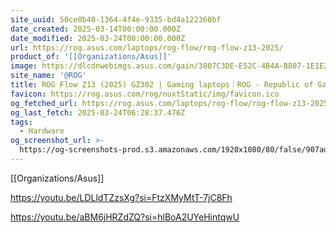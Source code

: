 ```yaml
---
site_uuid: 50ce0b48-1364-4f4e-9335-bd4a122360bf
date_created: 2025-03-14T00:00:00.000Z
date_modified: 2025-03-24T00:00:00.000Z
url: https://rog.asus.com/laptops/rog-flow/rog-flow-z13-2025/
product_of: '[[Organizations/Asus]]'
image: https://dlcdnwebimgs.asus.com/gain/3807C3DE-E52C-4B4A-B807-1E1E20161764
site_name: '@ROG'
title: ROG Flow Z13 (2025) GZ302 | Gaming laptops｜ROG - Republic of Gamers｜ROG Global
favicon: https://rog.asus.com/rog/nuxtStatic/img/favicon.ico
og_fetched_url: https://rog.asus.com/laptops/rog-flow/rog-flow-z13-2025/
og_last_fetch: 2025-03-24T06:28:37.476Z
tags:
  - Hardware
og_screenshot_url: >-
  https://og-screenshots-prod.s3.amazonaws.com/1920x1080/80/false/907adfc780a911569a21715d6babc287dbdd5eba8f9b7077133c2ceb33d0e83b.jpeg
---
```


[[Organizations/Asus]]

https://youtu.be/LDLldTZzsXg?si=FtzXMyMtT-7jC8Fh

https://youtu.be/aBM6jHRZdZQ?si=hlBoA2UYeHintqwU